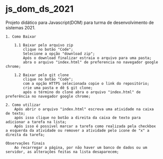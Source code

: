 # js_dom_ds_2021
Projeto didático para Javascript(DOM) para turma de desenvolvimento de sistemas 2021.

    1. Como Baixar
    
        1.1 Baixar pelo arquivo zip
            clique no botão "Code";
            Selecione a opção "download zip";
            Após o download finalizar estraia o arquivo para uma pasta;
            abra o arquivo "index.html" de preferencia no navegador google chrome;

        1.2 Baixar pelo git clone
            clique no botão "Code";
            com a opção HTTPS selecionada copie o link do repositório;
            crie uma pasta e dê $ git clone;
            após o término do clone abra o arquivo "index.html" de preferência no navegador google chrome;

    2. Como utilizar
        Após abrir o arquivo "index.html" escreva uma atividade na caixa de texto;
        após isso clique no botão a direita da caixa de texto para adicionar a tarefa na lista;
        Após isso é possivel marcar a tarefa como realizada pela checkbox a esquerda da atividade ou remover a atividade pelo icone de "x" a direita da tarefa;

    Observações finais
        Ao recarregar a página, por não haver um banco de dados ou um servidor, as alterações feitas na lista desaparecem;  
                
